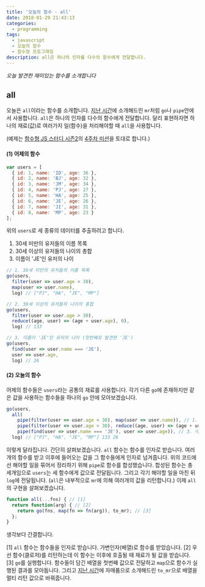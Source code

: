 ```yaml
---
title: '오늘의 함수 - all'
date: 2018-01-29 21:43:13
categories:
  - programming
tags:
  - javascript
  - 오늘의 함수
  - 함수형 프로그래밍
description: all은 하나의 인자를 다수의 함수에게 전달합니다. 
---
```

_오늘 발견한 재미있는 함수를 소개합니다_

## all

오늘은 `all`이라는 함수를 소개합니다. [지난 시간](/programming/javascript-daily-function-14/)에 소개해드린 `mr`처럼 `go`나 `pipe`안에서 사용합니다. `all`은 하나의 인자를 다수의 함수에게 전달합니다. 달리 표현하자면 하나의 재료(값)로 여러가지 일(함수)을 처리해야할 때 `all`을 사용합니다.

(예제는 [함수형 JS 스터디 시즌2](https://github.com/joeunha/functional-js-study2)의 [4주차 미션](https://github.com/joeunha/functional-js-study2/issues/4)을 토대로 합니다.)

#### (1) 어제의 함수

```javascript
var users = [
  { id: 1, name: 'ID', age: 36 },
  { id: 2, name: 'BJ', age: 32 },
  { id: 3, name: 'JM', age: 34 },
  { id: 4, name: 'PJ', age: 27 },
  { id: 5, name: 'HA', age: 25 },
  { id: 6, name: 'JE', age: 26 },
  { id: 7, name: 'JI', age: 31 },
  { id: 8, name: 'MP', age: 23 }
];
```

위의 `users`로 세 종류의 데이터를 추출하려고 합니다. 

1. 30세 미만의 유저들의 이름 목록
2. 30세 이상의 유저들의 나이의 총합
3. 이름이 'JE'인 유저의 나이

```javascript
// 1. 30세 미만의 유저들의 이름 목록
go(users,
  filter(user => user.age < 30),
  map(user => user.name),
  log) // ["PJ", "HA", "JE", "MP"]

// 2. 30세 이상의 유저들의 나이의 총합
go(users,
  filter(user => user.age > 30),
  reduce((age, user) => (age + user.age), 0),
  log) // 133

// 3. 이름이 'JE'인 유저의 나이 (첫번째로 발견한 'JE')
go(users,
  find(user => user.name === 'JE'),
  user => user.age,
  log) // 26
```


#### (2) 오늘의 함수
어제의 함수들은 `users`라는 공통의 재료를 사용합니다. 각기 다른 `go`에 존재하지만 같은 값을 사용하는 함수들을 하나의 `go` 안에 모아보겠습니다.

```javascript
go(users,
  all(
    pipe(filter(user => user.age < 30), map(user => user.name)), // 1. 30세 미만의 유저들의 이름 목록
    pipe(filter(user => user.age > 30), reduce((age, user) => (age + user.age), 0)), // 2. 30세 이상의 유저들의 나이의 총합
    pipe(find(user => user.name === 'JE'), user => user.age)), // 3. 이름이 'JE'인 유저의 나이
  log) // ["PJ", "HA", "JE", "MP"] 133 26
```

이렇게 달라집니다. 간단히 살펴보겠습니다. `all` 함수는 함수를 인자로 받습니다. 여러개의 함수를 받고 이후에 들어오는 값을 그 함수들에게 인자로 넘겨줍니다. 위의 코드에선 해야할 일을 묶어서 정리하기 위해 `pipe`로 함수를 합성했습니다. 합성된 함수는 총 세개임으로 `users`는 세 함수에게 값으로 전달됩니다. 그리고 각기 해야할 일을 마친 뒤 `log`에 전달됩니다. (`all`은 내부적으로 `mr`에 의해 여러개의 값을 리턴합니다.) 이제 `all`의 구현을 살펴보겠습니다.


```javascript
function all(...fns) { // [1]
  return function(arg) { // [2]
    return go(fns, map(fn => fn(arg)), to_mr); // [3]
  };
}
```

생각보다 간결합니다.

[1] `all` 함수는 함수들을 인자로 받습니다. 가변인자(배열)로 함수를 받았습니다.
[2] 우선 함수(클로저)를 리턴하는데 이 함수는 이후에 호출될 때 재료가 될 값을 받습니다. 
[3] `go`를 실행합니다. 함수들이 담긴 배열을 첫번째 값으로 전달하고 `map`으로 함수가 실행된 결과를 모아둡니다. 그리고 [지난 시간](/programming/javascript-daily-function-14/)에 자매품으로 소개해드린 `to_mr`으로 배열을 멀티 리턴 값으로 바꿔줍니다.